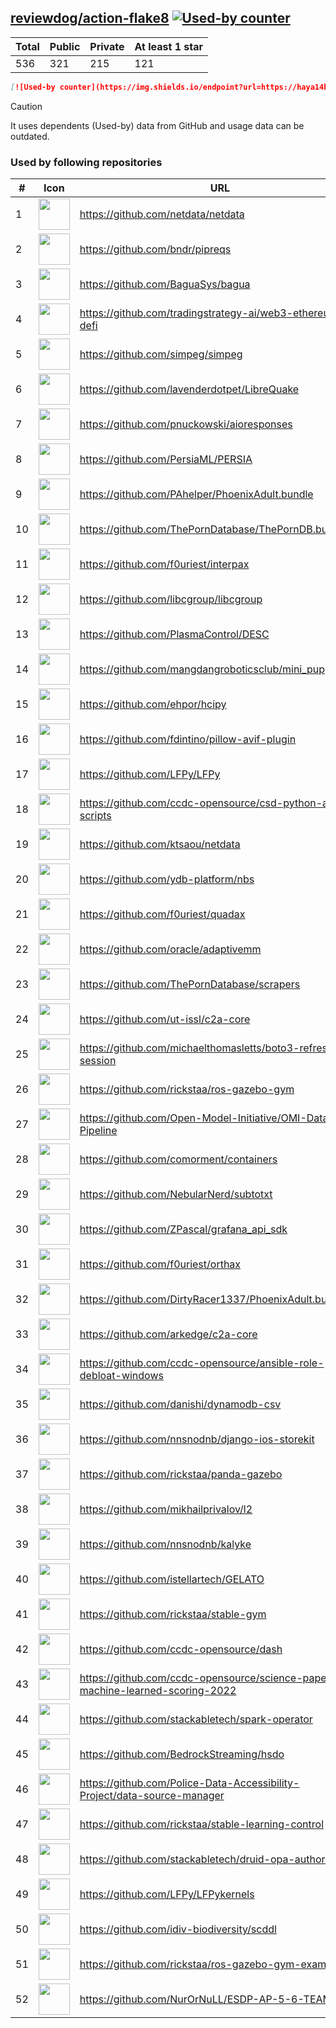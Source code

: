 





## [reviewdog/action-flake8](https://github.com/reviewdog/action-flake8) [![Used-by counter](https://img.shields.io/endpoint?url=https://haya14busa.github.io/github-used-by/data/reviewdog/action-flake8/shieldsio.json)](https://github.com/haya14busa/github-used-by/tree/main/repo/reviewdog/action-flake8)

| Total | Public | Private | At least 1 star
| ----- | ------ | ------- | ---------------
| 536 | 321 | 215 | 121 |

```md
[![Used-by counter](https://img.shields.io/endpoint?url=https://haya14busa.github.io/github-used-by/data/reviewdog/action-flake8/shieldsio.json)](https://github.com/haya14busa/github-used-by/tree/main/repo/reviewdog/action-flake8)
```

> [!CAUTION]
> It uses dependents (Used-by) data from GitHub and usage data can be outdated.

### Used by following repositories

| # | Icon | URL | Stars |
| -- | -- | -- | -- | 
|1|<img src="https://github.com/netdata.png" width=50 height=50>|https://github.com/netdata/netdata|76203|
|2|<img src="https://github.com/bndr.png" width=50 height=50>|https://github.com/bndr/pipreqs|7341|
|3|<img src="https://github.com/BaguaSys.png" width=50 height=50>|https://github.com/BaguaSys/bagua|882|
|4|<img src="https://github.com/tradingstrategy-ai.png" width=50 height=50>|https://github.com/tradingstrategy-ai/web3-ethereum-defi|733|
|5|<img src="https://github.com/simpeg.png" width=50 height=50>|https://github.com/simpeg/simpeg|583|
|6|<img src="https://github.com/lavenderdotpet.png" width=50 height=50>|https://github.com/lavenderdotpet/LibreQuake|571|
|7|<img src="https://github.com/pnuckowski.png" width=50 height=50>|https://github.com/pnuckowski/aioresponses|550|
|8|<img src="https://github.com/PersiaML.png" width=50 height=50>|https://github.com/PersiaML/PERSIA|409|
|9|<img src="https://github.com/PAhelper.png" width=50 height=50>|https://github.com/PAhelper/PhoenixAdult.bundle|377|
|10|<img src="https://github.com/ThePornDatabase.png" width=50 height=50>|https://github.com/ThePornDatabase/ThePornDB.bundle|222|
|11|<img src="https://github.com/f0uriest.png" width=50 height=50>|https://github.com/f0uriest/interpax|221|
|12|<img src="https://github.com/libcgroup.png" width=50 height=50>|https://github.com/libcgroup/libcgroup|168|
|13|<img src="https://github.com/PlasmaControl.png" width=50 height=50>|https://github.com/PlasmaControl/DESC|138|
|14|<img src="https://github.com/mangdangroboticsclub.png" width=50 height=50>|https://github.com/mangdangroboticsclub/mini_pupper_ros|123|
|15|<img src="https://github.com/ehpor.png" width=50 height=50>|https://github.com/ehpor/hcipy|121|
|16|<img src="https://github.com/fdintino.png" width=50 height=50>|https://github.com/fdintino/pillow-avif-plugin|112|
|17|<img src="https://github.com/LFPy.png" width=50 height=50>|https://github.com/LFPy/LFPy|83|
|18|<img src="https://github.com/ccdc-opensource.png" width=50 height=50>|https://github.com/ccdc-opensource/csd-python-api-scripts|80|
|19|<img src="https://github.com/ktsaou.png" width=50 height=50>|https://github.com/ktsaou/netdata|79|
|20|<img src="https://github.com/ydb-platform.png" width=50 height=50>|https://github.com/ydb-platform/nbs|79|
|21|<img src="https://github.com/f0uriest.png" width=50 height=50>|https://github.com/f0uriest/quadax|69|
|22|<img src="https://github.com/oracle.png" width=50 height=50>|https://github.com/oracle/adaptivemm|67|
|23|<img src="https://github.com/ThePornDatabase.png" width=50 height=50>|https://github.com/ThePornDatabase/scrapers|65|
|24|<img src="https://github.com/ut-issl.png" width=50 height=50>|https://github.com/ut-issl/c2a-core|56|
|25|<img src="https://github.com/michaelthomasletts.png" width=50 height=50>|https://github.com/michaelthomasletts/boto3-refresh-session|47|
|26|<img src="https://github.com/rickstaa.png" width=50 height=50>|https://github.com/rickstaa/ros-gazebo-gym|44|
|27|<img src="https://github.com/Open-Model-Initiative.png" width=50 height=50>|https://github.com/Open-Model-Initiative/OMI-Data-Pipeline|35|
|28|<img src="https://github.com/comorment.png" width=50 height=50>|https://github.com/comorment/containers|30|
|29|<img src="https://github.com/NebularNerd.png" width=50 height=50>|https://github.com/NebularNerd/subtotxt|29|
|30|<img src="https://github.com/ZPascal.png" width=50 height=50>|https://github.com/ZPascal/grafana_api_sdk|29|
|31|<img src="https://github.com/f0uriest.png" width=50 height=50>|https://github.com/f0uriest/orthax|26|
|32|<img src="https://github.com/DirtyRacer1337.png" width=50 height=50>|https://github.com/DirtyRacer1337/PhoenixAdult.bundle|24|
|33|<img src="https://github.com/arkedge.png" width=50 height=50>|https://github.com/arkedge/c2a-core|22|
|34|<img src="https://github.com/ccdc-opensource.png" width=50 height=50>|https://github.com/ccdc-opensource/ansible-role-debloat-windows|20|
|35|<img src="https://github.com/danishi.png" width=50 height=50>|https://github.com/danishi/dynamodb-csv|20|
|36|<img src="https://github.com/nnsnodnb.png" width=50 height=50>|https://github.com/nnsnodnb/django-ios-storekit|19|
|37|<img src="https://github.com/rickstaa.png" width=50 height=50>|https://github.com/rickstaa/panda-gazebo|18|
|38|<img src="https://github.com/mikhailprivalov.png" width=50 height=50>|https://github.com/mikhailprivalov/l2|18|
|39|<img src="https://github.com/nnsnodnb.png" width=50 height=50>|https://github.com/nnsnodnb/kalyke|18|
|40|<img src="https://github.com/istellartech.png" width=50 height=50>|https://github.com/istellartech/GELATO|16|
|41|<img src="https://github.com/rickstaa.png" width=50 height=50>|https://github.com/rickstaa/stable-gym|12|
|42|<img src="https://github.com/ccdc-opensource.png" width=50 height=50>|https://github.com/ccdc-opensource/dash|12|
|43|<img src="https://github.com/ccdc-opensource.png" width=50 height=50>|https://github.com/ccdc-opensource/science-paper-rf-machine-learned-scoring-2022|10|
|44|<img src="https://github.com/stackabletech.png" width=50 height=50>|https://github.com/stackabletech/spark-operator|9|
|45|<img src="https://github.com/BedrockStreaming.png" width=50 height=50>|https://github.com/BedrockStreaming/hsdo|7|
|46|<img src="https://github.com/Police-Data-Accessibility-Project.png" width=50 height=50>|https://github.com/Police-Data-Accessibility-Project/data-source-manager|6|
|47|<img src="https://github.com/rickstaa.png" width=50 height=50>|https://github.com/rickstaa/stable-learning-control|6|
|48|<img src="https://github.com/stackabletech.png" width=50 height=50>|https://github.com/stackabletech/druid-opa-authorizer|6|
|49|<img src="https://github.com/LFPy.png" width=50 height=50>|https://github.com/LFPy/LFPykernels|6|
|50|<img src="https://github.com/idiv-biodiversity.png" width=50 height=50>|https://github.com/idiv-biodiversity/scddl|5|
|51|<img src="https://github.com/rickstaa.png" width=50 height=50>|https://github.com/rickstaa/ros-gazebo-gym-examples|5|
|52|<img src="https://github.com/NurOrNuLL.png" width=50 height=50>|https://github.com/NurOrNuLL/ESDP-AP-5-6-TEAM-2|5|

